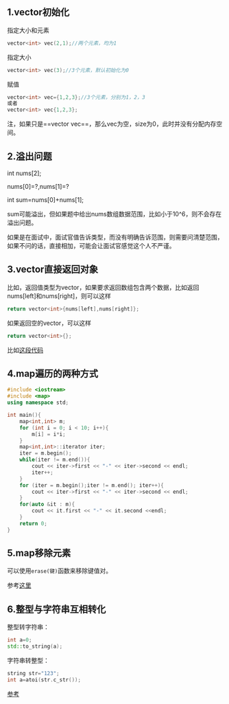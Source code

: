 

## 1.vector初始化

指定大小和元素

```cpp
vector<int> vec(2,1);//两个元素，均为1
```



指定大小

```cpp
vector<int> vec(3);//3个元素，默认初始化为0
```



赋值

```cpp
vector<int> vec={1,2,3};//3个元素，分别为1，2，3
或者
vector<int> vec{1,2,3};
```



注，如果只是==vector<int> vec==，那么vec为空，size为0，此时并没有分配内存空间。



## 2.溢出问题

int nums[2];

nums[0]=?,nums[1]=?

int sum=nums[0]+nums[1];

sum可能溢出，但如果题中给出nums数组数据范围，比如小于10^6，则不会存在溢出问题。

如果是在面试中，面试官值告诉类型，而没有明确告诉范围，则需要问清楚范围，如果不问的话，直接相加，可能会让面试官感觉这个人不严谨。



## 3.vector直接返回对象

比如，返回值类型为vector<int>，如果要求返回数组包含两个数据，比如返回nums[left]和nums[right]，则可以这样

```cpp
return vector<int>{nums[left],nums[right]};
```

如果返回空的vector<int>，可以这样

```cpp
return vector<int>{};
```

比如[这段代码](https://leetcode-cn.com/problems/he-wei-sde-liang-ge-shu-zi-lcof/solution/mian-shi-ti-57-he-wei-s-de-liang-ge-shu-zi-shuang-/847164)

## 4.map遍历的两种方式

```cpp
#include <iostream>
#include <map>
using namespace std;

int main(){
    map<int,int> m;
    for (int i = 0; i < 10; i++){
        m[i] = i*i;
    }
    map<int,int>::iterator iter;
    iter = m.begin();
    while(iter != m.end()){
        cout << iter->first << "-" << iter->second << endl;
        iter++;
    }
    for (iter = m.begin();iter != m.end(); iter++){
        cout << iter->first << "-" << iter->second << endl;
    }
    for(auto &it : m){
        cout << it.first << "-" << it.second <<endl;
    }
    return 0;
}
```

## 5.map移除元素

可以使用`erase(键)`函数来移除键值对。

参考[这里](http://c.biancheng.net/view/513.html)

## 6.整型与字符串互相转化

整型转字符串：

````cpp
int a=0;
std::to_string(a);
````

字符串转整型：

```cpp
string str="123";
int a=atoi(str.c_str());
```

[参考](https://www.cnblogs.com/smile233/p/8379802.html)

